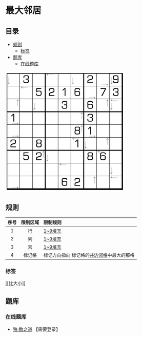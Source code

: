 # 最大邻居
<!-- START doctoc generated TOC please keep comment here to allow auto update -->
<!-- DON'T EDIT THIS SECTION, INSTEAD RE-RUN doctoc TO UPDATE -->
## 目录

- [规则](#%E8%A7%84%E5%88%99)
  - [标签](#%E6%A0%87%E7%AD%BE)
- [题库](#%E9%A2%98%E5%BA%93)
  - [在线题库](#%E5%9C%A8%E7%BA%BF%E9%A2%98%E5%BA%93)

<!-- END doctoc generated TOC please keep comment here to allow auto update -->

![题](../../../images/sudoku/最大邻居.png)

## 规则

| 序号  | 限制区域 | 限制规则                    |
|:---:|:----:|:------------------------|
|  1  |  行   | [1~9填充]                 |
|  2  |  列   | [1~9填充]                 |
|  3  |  宫   | [1~9填充]                 |
|  4  | 标记格  | 标记方向指向 标记格的[共边邻格]中最大的那格 |

### 标签

[[比大小]]

## 题库

### 在线题库

- [独·数之道](http://www.sudokufans.org.cn/lx/game.index.php?type=nbb) 【需要登录】

[1~9填充]: ../../../rules.md#1to9填充
[共边邻格]: ../../../rules.md#共边邻格
